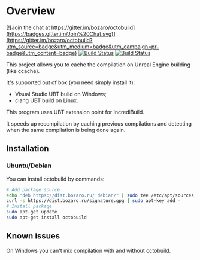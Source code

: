 # Overview

[![Join the chat at https://gitter.im/bozaro/octobuild](https://badges.gitter.im/Join%20Chat.svg)](https://gitter.im/bozaro/octobuild?utm_source=badge&utm_medium=badge&utm_campaign=pr-badge&utm_content=badge) [![Build Status](https://travis-ci.org/bozaro/octobuild.svg?branch=master)](https://travis-ci.org/bozaro/octobuild) [![Build Status](https://builder.bozaro.ru/buildStatus/icon?job=octobuild-win/master)](https://builder.bozaro.ru/job/octobuild-win/branch/master/)

This project allows you to cache the compilation on Unreal Engine building (like ccache).

It's supported out of box (you need simply install it):

 * Visual Studio UBT build on Windows;
 * clang UBT build on Linux.

This program uses UBT extension point for IncrediBuild.

It speeds up recompilation by caching previous compilations and detecting when the same compilation is being done again.

## Installation

### Ubuntu/Debian

You can install octobuild by commands:
```bash
# Add package source
echo "deb https://dist.bozaro.ru/ debian/" | sudo tee /etc/apt/sources.list.d/dist.bozaro.ru.list
curl -s https://dist.bozaro.ru/signature.gpg | sudo apt-key add -
# Install package
sudo apt-get update
sudo apt-get install octobuild
```

## Known issues

On Windows you can't mix compilation with and without octobuild.